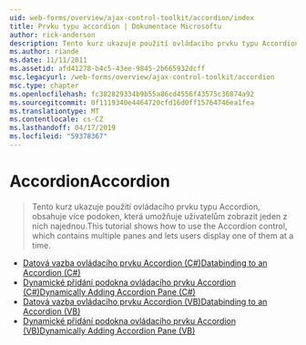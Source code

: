 ```yaml
---
uid: web-forms/overview/ajax-control-toolkit/accordion/index
title: Prvku typu accordion | Dokumentace Microsoftu
author: rick-anderson
description: Tento kurz ukazuje použití ovládacího prvku typu Accordion, obsahuje více podoken, která umožňuje uživatelům zobrazit jeden z nich najednou.
ms.author: riande
ms.date: 11/11/2011
ms.assetid: afd41278-b4c5-43ee-9845-2b665932dcff
msc.legacyurl: /web-forms/overview/ajax-control-toolkit/accordion
msc.type: chapter
ms.openlocfilehash: fc382829334b9b55a86cd4556f43575c36874a92
ms.sourcegitcommit: 0f1119340e4464720cfd16d0ff15764746ea1fea
ms.translationtype: MT
ms.contentlocale: cs-CZ
ms.lasthandoff: 04/17/2019
ms.locfileid: "59378367"
---
```

# <a name="accordion"></a><span data-ttu-id="5f35e-103">Accordion</span><span class="sxs-lookup"><span data-stu-id="5f35e-103">Accordion</span></span>

> <span data-ttu-id="5f35e-104">Tento kurz ukazuje použití ovládacího prvku typu Accordion, obsahuje více podoken, která umožňuje uživatelům zobrazit jeden z nich najednou.</span><span class="sxs-lookup"><span data-stu-id="5f35e-104">This tutorial shows how to use the Accordion control, which contains multiple panes and lets users display one of them at a time.</span></span>


- [<span data-ttu-id="5f35e-105">Datová vazba ovládacího prvku Accordion (C#)</span><span class="sxs-lookup"><span data-stu-id="5f35e-105">Databinding to an Accordion (C#)</span></span>](databinding-to-an-accordion-cs.md)
- [<span data-ttu-id="5f35e-106">Dynamické přidání podokna ovládacího prvku Accordion (C#)</span><span class="sxs-lookup"><span data-stu-id="5f35e-106">Dynamically Adding Accordion Pane (C#)</span></span>](dynamically-adding-an-accordion-pane-cs.md)
- [<span data-ttu-id="5f35e-107">Datová vazba ovládacího prvku Accordion (VB)</span><span class="sxs-lookup"><span data-stu-id="5f35e-107">Databinding to an Accordion (VB)</span></span>](databinding-to-an-accordion-vb.md)
- [<span data-ttu-id="5f35e-108">Dynamické přidání podokna ovládacího prvku Accordion (VB)</span><span class="sxs-lookup"><span data-stu-id="5f35e-108">Dynamically Adding Accordion Pane (VB)</span></span>](dynamically-adding-an-accordion-pane-vb.md)
